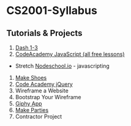 # CS2001-Syllabus

## Tutorials & Projects

1. [Dash 1-3](https://dash.generalassemb.ly/)
1. [CodeAcademy JavaScript (all free lessons)](https://www.codecademy.com/learn/introduction-to-javascript)
  - Stretch [Nodeschool.io](https://nodeschool.io/) - javascripting
1. [Make Shoes](https://www.makeschool.com/academy/track/we-sell-shoes)
1. [Code Academy jQuery](https://www.codecademy.com/learn/learn-jquery)
1. Wireframe a Website
1. Bootstrap Your Wireframe
1. [Giphy App](https://www.makeschool.com/academy/track/giphy-search-app-with-node-js)
1. [Make Parties](https://www.makeschool.com/academy/track/make-tweets)
1. Contractor Project

